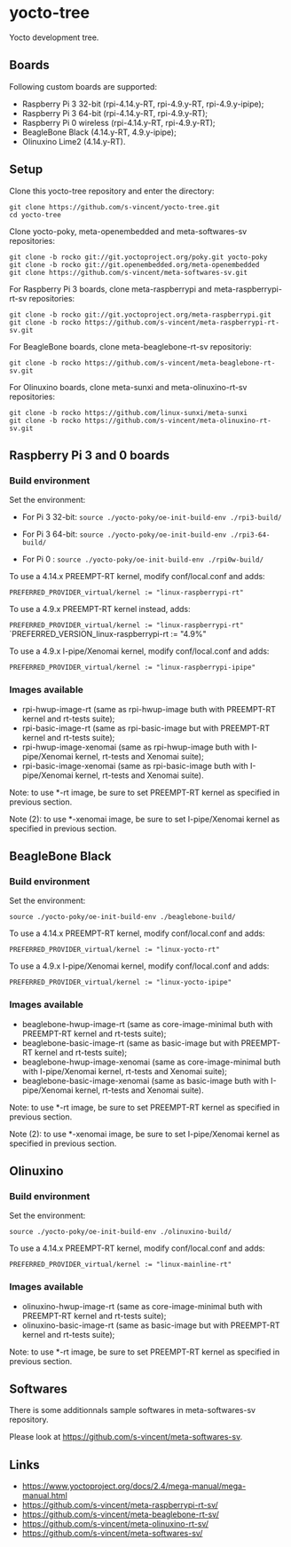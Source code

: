 # yocto-tree

Yocto development tree.

## Boards

Following custom boards are supported:
- Raspberry Pi 3 32-bit (rpi-4.14.y-RT, rpi-4.9.y-RT, rpi-4.9.y-ipipe);
- Raspberry Pi 3 64-bit (rpi-4.14.y-RT, rpi-4.9.y-RT);
- Raspberry Pi 0 wireless (rpi-4.14.y-RT, rpi-4.9.y-RT);
- BeagleBone Black (4.14.y-RT, 4.9.y-ipipe);
- Olinuxino Lime2 (4.14.y-RT).

## Setup

Clone this yocto-tree repository and enter the directory:

```
git clone https://github.com/s-vincent/yocto-tree.git
cd yocto-tree
```

Clone yocto-poky, meta-openembedded and meta-softwares-sv repositories:

```
git clone -b rocko git://git.yoctoproject.org/poky.git yocto-poky
git clone -b rocko git://git.openembedded.org/meta-openembedded
git clone https://github.com/s-vincent/meta-softwares-sv.git
```

For Raspberry Pi 3 boards, clone meta-raspberrypi and meta-raspberrypi-rt-sv
repositories:

```
git clone -b rocko git://git.yoctoproject.org/meta-raspberrypi.git
git clone -b rocko https://github.com/s-vincent/meta-raspberrypi-rt-sv.git
```

For BeagleBone boards, clone meta-beaglebone-rt-sv repositoriy:

```
git clone -b rocko https://github.com/s-vincent/meta-beaglebone-rt-sv.git
```

For Olinuxino boards, clone meta-sunxi and meta-olinuxino-rt-sv repositories:

```
git clone -b rocko https://github.com/linux-sunxi/meta-sunxi
git clone -b rocko https://github.com/s-vincent/meta-olinuxino-rt-sv.git
```

## Raspberry Pi 3 and 0 boards

### Build environment

Set the environment:

* For Pi 3 32-bit:
`source ./yocto-poky/oe-init-build-env ./rpi3-build/`

* For Pi 3 64-bit:
`source ./yocto-poky/oe-init-build-env ./rpi3-64-build/`

* For Pi 0 :
`source ./yocto-poky/oe-init-build-env ./rpi0w-build/`

To use a 4.14.x PREEMPT-RT kernel, modify conf/local.conf and adds:

`PREFERRED_PROVIDER_virtual/kernel := "linux-raspberrypi-rt"`

To use a 4.9.x PREEMPT-RT kernel instead, adds:

`PREFERRED_PROVIDER_virtual/kernel := "linux-raspberrypi-rt"`
`PREFERRED_VERSION_linux-raspberrypi-rt := "4.9%"

To use a 4.9.x I-pipe/Xenomai kernel, modify conf/local.conf and adds:

`PREFERRED_PROVIDER_virtual/kernel := "linux-raspberrypi-ipipe"`

### Images available

* rpi-hwup-image-rt (same as rpi-hwup-image buth with PREEMPT-RT
kernel and rt-tests suite);
* rpi-basic-image-rt (same as rpi-basic-image but with PREEMPT-RT kernel and
rt-tests suite);
* rpi-hwup-image-xenomai (same as rpi-hwup-image buth with I-pipe/Xenomai 
kernel, rt-tests and Xenomai suite);
* rpi-basic-image-xenomai (same as rpi-basic-image buth with I-pipe/Xenomai 
kernel, rt-tests and Xenomai suite).

Note: to use *-rt image, be sure to set PREEMPT-RT kernel as specified in 
previous section. 

Note (2): to use *-xenomai image, be sure to set I-pipe/Xenomai kernel as 
specified in  previous section. 

## BeagleBone Black

### Build environment

Set the environment:

`source ./yocto-poky/oe-init-build-env ./beaglebone-build/`

To use a 4.14.x PREEMPT-RT kernel, modify conf/local.conf and adds:

`PREFERRED_PROVIDER_virtual/kernel := "linux-yocto-rt"`

To use a 4.9.x I-pipe/Xenomai kernel, modify conf/local.conf and adds:

`PREFERRED_PROVIDER_virtual/kernel := "linux-yocto-ipipe"`

### Images available

* beaglebone-hwup-image-rt (same as core-image-minimal buth with PREEMPT-RT
kernel and rt-tests suite);
* beaglebone-basic-image-rt (same as basic-image but with PREEMPT-RT kernel and
rt-tests suite);
* beaglebone-hwup-image-xenomai (same as core-image-minimal buth with 
I-pipe/Xenomai kernel, rt-tests and Xenomai suite);
* beaglebone-basic-image-xenomai (same as basic-image buth with I-pipe/Xenomai 
kernel, rt-tests and Xenomai suite).

Note: to use *-rt image, be sure to set PREEMPT-RT kernel as specified in 
previous section. 

Note (2): to use *-xenomai image, be sure to set I-pipe/Xenomai kernel as 
specified in  previous section. 

## Olinuxino

### Build environment

Set the environment:

`source ./yocto-poky/oe-init-build-env ./olinuxino-build/`

To use a 4.14.x PREEMPT-RT kernel, modify conf/local.conf and adds:

`PREFERRED_PROVIDER_virtual/kernel := "linux-mainline-rt"`

### Images available

* olinuxino-hwup-image-rt (same as core-image-minimal buth with PREEMPT-RT
kernel and rt-tests suite);
* olinuxino-basic-image-rt (same as basic-image but with PREEMPT-RT kernel and
rt-tests suite);

Note: to use *-rt image, be sure to set PREEMPT-RT kernel as specified in 
previous section. 

## Softwares

There is some additionnals sample softwares in meta-softwares-sv repository.

Please look at https://github.com/s-vincent/meta-softwares-sv.

## Links

* https://www.yoctoproject.org/docs/2.4/mega-manual/mega-manual.html
* https://github.com/s-vincent/meta-raspberrypi-rt-sv/
* https://github.com/s-vincent/meta-beaglebone-rt-sv/
* https://github.com/s-vincent/meta-olinuxino-rt-sv/
* https://github.com/s-vincent/meta-softwares-sv/

